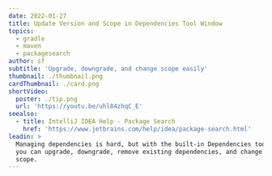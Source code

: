 ```yaml
---
date: 2022-01-27
title: Update Version and Scope in Dependencies Tool Window
topics:
  - gradle
  - maven
  - packagesearch
author: sf
subtitle: 'Upgrade, downgrade, and change scope easily'
thumbnail: ./thumbnail.png
cardThumbnail: ./card.png
shortVideo:
  poster: ./tip.png
  url: 'https://youtu.be/uhl84zhqC_E'
seealso:
  - title: IntelliJ IDEA Help - Package Search
    href: 'https://www.jetbrains.com/help/idea/package-search.html'
leadin: >
  Managing dependencies is hard, but with the built-in Dependencies tool window,
  you can upgrade, downgrade, remove existing dependencies, and change their
  scope.
---
```


